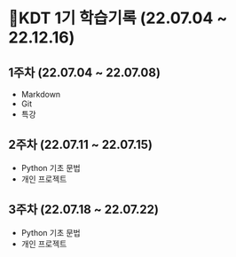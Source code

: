 # 🎀KDT 1기 학습기록 (22.07.04 ~ 22.12.16)


## **1주차** (22.07.04 ~ 22.07.08)
- Markdown
- Git
- 특강

## **2주차** (22.07.11 ~ 22.07.15)
- Python 기초 문법
- 개인 프로젝트

## **3주차** (22.07.18 ~ 22.07.22)
- Python 기초 문법
- 개인 프로젝트
